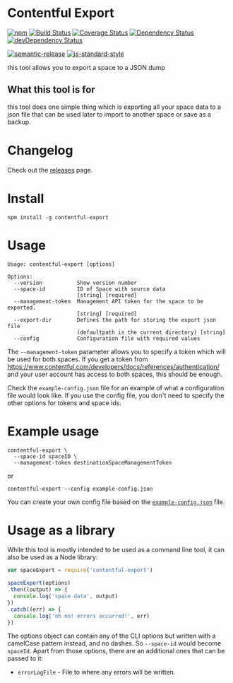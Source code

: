 # Contentful Export
[![npm](https://img.shields.io/npm/v/contentful-export.svg)](https://www.npmjs.com/package/contentful-export)
[![Build Status](https://travis-ci.org/contentful/contentful-export.svg?branch=master)](https://travis-ci.org/contentful/contentful-export)
[![Coverage Status](https://coveralls.io/repos/github/contentful/contentful-export/badge.svg?branch=master)](https://coveralls.io/github/contentful/contentful-export?branch=master)
[![Dependency Status](https://david-dm.org/contentful/contentful-export.svg)](https://david-dm.org/contentful/contentful-export)
[![devDependency Status](https://david-dm.org/contentful/contentful-export/dev-status.svg)](https://david-dm.org/contentful/contentful-export#info=devDependencies)

[![semantic-release](https://img.shields.io/badge/%20%20%F0%9F%93%A6%F0%9F%9A%80-semantic--release-e10079.svg)](https://github.com/semantic-release/semantic-release)
[![js-standard-style](https://img.shields.io/badge/code%20style-standard-brightgreen.svg)](http://standardjs.com/)

this tool allows you to export a space to a JSON dump

## What this tool is for
this tool does one simple thing which is exporting all your space data to a json file that can be used later to import to another space or save as a backup.

# Changelog

Check out the [releases](https://github.com/contentful/contentful-export/releases) page.

# Install

`npm install -g contentful-export`

# Usage
```shell
Usage: contentful-export [options]

Options:
  --version           Show version number                              
  --space-id          ID of Space with source data           
                      [string] [required]
  --management-token  Management API token for the space to be exported.
                      [string] [required]
  --export-dir        Defines the path for storing the export json file
                      (defaultpath is the current directory) [string]
  --config            Configuration file with required values
```

The `--management-token` parameter allows you to specify a token which will be used for both spaces. If you get a token from https://www.contentful.com/developers/docs/references/authentication/ and your user account has access to both spaces, this should be enough.

Check the `example-config.json` file for an example of what a configuration file would look like. If you use the config file, you don't need to specify the other options for tokens and space ids.

# Example usage

```shell
contentful-export \
  --space-id spaceID \
  --management-token destinationSpaceManagementToken
```

or

```shell
contentful-export --config example-config.json
```

You can create your own config file based on the [`example-config.json`](example-config.json) file.

# Usage as a library

While this tool is mostly intended to be used as a command line tool, it can also be used as a Node library:

```javascript
var spaceExport = require('contentful-export')

spaceExport(options)
.then((output) => {
  console.log('space data', output)
})
.catch((err) => {
  console.log('oh no! errors occurred!', err)
})
```

The options object can contain any of the CLI options but written with a camelCase pattern instead, and no dashes. So `--space-id` would become `spaceId`.
Apart from those options, there are an additional ones that can be passed to it:

* `errorLogFile` - File to where any errors will be written.
